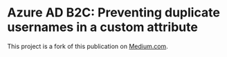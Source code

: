# Azure AD B2C: Preventing duplicate usernames in a custom attribute

This project is a fork of this publication on [Medium.com](https://medium.com/@pericoluca1993/azure-ad-b2c-preventing-duplicate-emails-with-multiple-idens-a4d2f2aab3c0).
